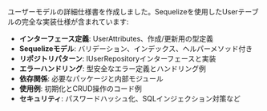ユーザーモデルの詳細仕様書を作成しました。Sequelizeを使用したUserテーブルの完全な実装仕様が含まれています:

- **インターフェース定義**: UserAttributes、作成/更新用の型定義
- **Sequelizeモデル**: バリデーション、インデックス、ヘルパーメソッド付き
- **リポジトリパターン**: IUserRepositoryインターフェースと実装
- **エラーハンドリング**: 型安全なエラー定義とハンドリング例
- **依存関係**: 必要なパッケージと内部モジュール
- **使用例**: 初期化とCRUD操作のコード例
- **セキュリティ**: パスワードハッシュ化、SQLインジェクション対策など
